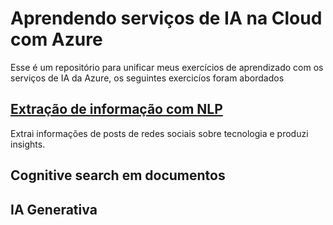 # Aprendendo serviços de IA na Cloud com Azure

Esse é um repositório para unificar meus exercícios de aprendizado com os serviços de IA da Azure, os seguintes exercicíos foram abordados

## [Extração de informação com NLP](sentimental-analysis/insights.md)

Extrai informações de posts de redes sociais sobre tecnologia e produzi insights.

## Cognitive search em documentos

## IA Generativa
